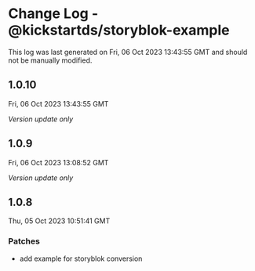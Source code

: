 # Change Log - @kickstartds/storyblok-example

This log was last generated on Fri, 06 Oct 2023 13:43:55 GMT and should not be manually modified.

## 1.0.10
Fri, 06 Oct 2023 13:43:55 GMT

_Version update only_

## 1.0.9
Fri, 06 Oct 2023 13:08:52 GMT

_Version update only_

## 1.0.8
Thu, 05 Oct 2023 10:51:41 GMT

### Patches

- add example for storyblok conversion

